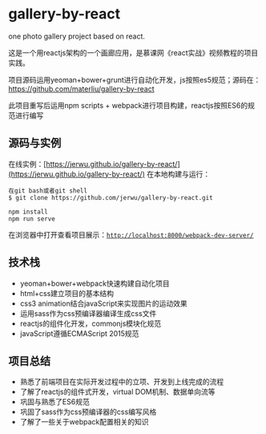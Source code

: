 # gallery-by-react
one photo gallery project based on react.

这是一个用reactjs架构的一个画廊应用，是慕课网《react实战》视频教程的项目实践。

项目源码运用yeoman+bower+grunt进行自动化开发，js按照es5规范；源码在：https://github.com/materliu/gallery-by-react

此项目重写后运用npm scripts + webpack进行项目构建，reactjs按照ES6的规范进行编写

## 源码与实例
在线实例：[https://jerwu.github.io/gallery-by-react/](https://jerwu.github.io/gallery-by-react/)
在本地构建与运行：

```
在git bash或者git shell
$ git clone https://github.com/jerwu/gallery-by-react.git

npm install
npm run serve
```

在浏览器中打开查看项目展示：[`http://localhost:8000/webpack-dev-server/`](http://localhost:8000/webpack-dev-server/)

## 技术栈

* yeoman+bower+webpack快速构建自动化项目
* html+css建立项目的基本结构
* css3 animation结合javaScript来实现图片的运动效果
* 运用sass作为css预编译器编译生成css文件
* reactjs的组件化开发，commonjs模块化规范
* javaScript遵循ECMAScript 2015规范

## 项目总结

* 熟悉了前端项目在实际开发过程中的立项、开发到上线完成的流程
* 了解了reactjs的组件式开发，virtual DOM机制、数据单向流等
* 巩固与熟悉了ES6规范
* 巩固了sass作为css预编译器的css编写风格
* 了解了一些关于webpack配置相关的知识
